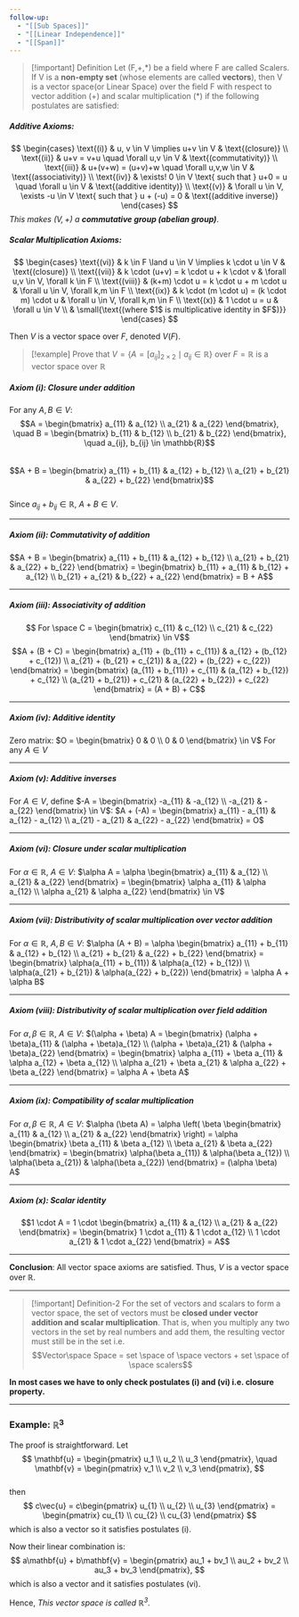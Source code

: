 ```yaml
---
follow-up:
  - "[[Sub Spaces]]"
  - "[[Linear Independence]]"
  - "[[Span]]"
---
```

>[!important] Definition
>Let (F,+,\*) be a field where F are called Scalers. If V is a **non-empty set** (whose elements are called **vectors**), then V is a vector space(or Linear Space) over the field F with respect to vector addition (+) and scalar multiplication (\*) if the following postulates are satisfied:
##### Additive Axioms:
$$
\begin{cases}
\text{(i)} & u, v \in V \implies u+v \in V & \text{(closure)} \\
\text{(ii)} & u+v = v+u \quad \forall u,v \in V & \text{(commutativity)} \\
\text{(iii)} & u+(v+w) = (u+v)+w \quad \forall u,v,w \in V & \text{(associativity)} \\
\text{(iv)} & \exists!  0 \in V \text{ such that } u+0 = u \quad \forall u \in V & \text{(additive identity)} \\
\text{(v)} & \forall u \in V, \exists -u \in V \text{ such that } u + (-u) = 0 & \text{(additive inverse)}
\end{cases}
$$
*This makes $(V, +)$ a **commutative group (abelian group)***.

##### Scalar Multiplication Axioms:
$$
\begin{cases}
\text{(vi)} & k \in F \land u \in V \implies k \cdot u \in V & \text{(closure)} \\
\text{(vii)} & k \cdot (u+v) = k \cdot u + k \cdot v & \forall u,v \in V,  \forall k \in F \\
\text{(viii)} & (k+m) \cdot u = k \cdot u + m \cdot u & \forall u \in V,  \forall k,m \in F \\
\text{(ix)} & k \cdot (m \cdot u) = (k \cdot m) \cdot u & \forall u \in V,  \forall k,m \in F \\
\text{(x)} & 1 \cdot u = u & \forall u \in V  \\
& \small{\text{(where $1$ is multiplicative identity in $F$)}}
\end{cases}
$$

Then $V$ is a vector space over $F$, denoted $V(F)$.

>[!example] 
Prove that $V = \{ A = [a_{ij}]_{2 \times 2} \mid a_{ij} \in \mathbb{R} \}$ over $F=\mathbb{R}$ is a vector space over $\mathbb{R}$
##### **Axiom (i): Closure under addition**  
For any $A, B \in V$:  
$$A = \begin{bmatrix} a_{11} & a_{12} \\ a_{21} & a_{22} \end{bmatrix}, \quad B = \begin{bmatrix} b_{11} & b_{12} \\ b_{21} & b_{22} \end{bmatrix}, \quad a_{ij}, b_{ij} \in \mathbb{R}$$  
$$A + B = \begin{bmatrix} a_{11} + b_{11} & a_{12} + b_{12} \\ a_{21} + b_{21} & a_{22} + b_{22} \end{bmatrix}$$  
Since $a_{ij} + b_{ij} \in \mathbb{R}$, $A + B \in V$.

---
##### **Axiom (ii): Commutativity of addition**  
$$A + B = \begin{bmatrix} a_{11} + b_{11} & a_{12} + b_{12} \\ a_{21} + b_{21} & a_{22} + b_{22} \end{bmatrix} = \begin{bmatrix} b_{11} + a_{11} & b_{12} + a_{12} \\ b_{21} + a_{21} & b_{22} + a_{22} \end{bmatrix} = B + A$$

---
##### **Axiom (iii): Associativity of addition**  
$$ For \space C = \begin{bmatrix} c_{11} & c_{12} \\ c_{21} & c_{22} \end{bmatrix} \in V$$
$$A + (B + C) = \begin{bmatrix} a_{11} + (b_{11} + c_{11}) & a_{12} + (b_{12} + c_{12}) \\ a_{21} + (b_{21} + c_{21}) & a_{22} + (b_{22} + c_{22}) \end{bmatrix} = \begin{bmatrix} (a_{11} + b_{11}) + c_{11} & (a_{12} + b_{12}) + c_{12} \\ (a_{21} + b_{21}) + c_{21} & (a_{22} + b_{22}) + c_{22} \end{bmatrix} = (A + B) + C$$

---
##### **Axiom (iv): Additive identity**  

Zero matrix: $O = \begin{bmatrix} 0 & 0 \\ 0 & 0 \end{bmatrix} \in V$  For any $A \in V$

---
##### **Axiom (v): Additive inverses**  

For $A \in V$, define $-A = \begin{bmatrix} -a_{11} & -a_{12} \\ -a_{21} & -a_{22} \end{bmatrix} \in V$:  $A + (-A) = \begin{bmatrix} a_{11} - a_{11} & a_{12} - a_{12} \\ a_{21} - a_{21} & a_{22} - a_{22} \end{bmatrix} = O$

---

##### **Axiom (vi): Closure under scalar multiplication**  

For $\alpha \in \mathbb{R}$, $A \in V$:  $\alpha A = \alpha \begin{bmatrix} a_{11} & a_{12} \\ a_{21} & a_{22} \end{bmatrix} = \begin{bmatrix} \alpha a_{11} & \alpha a_{12} \\ \alpha a_{21} & \alpha a_{22} \end{bmatrix} \in V$

---

##### **Axiom (vii): Distributivity of scalar multiplication over vector addition**

For $\alpha \in \mathbb{R}$, $A, B \in V$:  $\alpha (A + B) = \alpha \begin{bmatrix} a_{11} + b_{11} & a_{12} + b_{12} \\ a_{21} + b_{21} & a_{22} + b_{22} \end{bmatrix} = \begin{bmatrix} \alpha(a_{11} + b_{11}) & \alpha(a_{12} + b_{12}) \\ \alpha(a_{21} + b_{21}) & \alpha(a_{22} + b_{22}) \end{bmatrix} = \alpha A + \alpha B$

---

##### **Axiom (viii): Distributivity of scalar multiplication over field addition**  

For $\alpha, \beta \in \mathbb{R}$, $A \in V$:  $(\alpha + \beta) A = \begin{bmatrix} (\alpha + \beta)a_{11} & (\alpha + \beta)a_{12} \\ (\alpha + \beta)a_{21} & (\alpha + \beta)a_{22} \end{bmatrix} = \begin{bmatrix} \alpha a_{11} + \beta a_{11} & \alpha a_{12} + \beta a_{12} \\ \alpha a_{21} + \beta a_{21} & \alpha a_{22} + \beta a_{22} \end{bmatrix} = \alpha A + \beta A$

---

##### **Axiom (ix): Compatibility of scalar multiplication**  

For $\alpha, \beta \in \mathbb{R}$, $A \in V$:  $\alpha (\beta A) = \alpha \left( \beta \begin{bmatrix} a_{11} & a_{12} \\ a_{21} & a_{22} \end{bmatrix} \right) = \alpha \begin{bmatrix} \beta a_{11} & \beta a_{12} \\ \beta a_{21} & \beta a_{22} \end{bmatrix} = \begin{bmatrix} \alpha(\beta a_{11}) & \alpha(\beta a_{12}) \\ \alpha(\beta a_{21}) & \alpha(\beta a_{22}) \end{bmatrix} = (\alpha \beta) A$

---

##### **Axiom (x): Scalar identity**  
$$1 \cdot A = 1 \cdot \begin{bmatrix} a_{11} & a_{12} \\ a_{21} & a_{22} \end{bmatrix} = \begin{bmatrix} 1 \cdot a_{11} & 1 \cdot a_{12} \\ 1 \cdot a_{21} & 1 \cdot a_{22} \end{bmatrix} = A$$

---

**Conclusion**: All vector space axioms are satisfied. Thus, $V$ is a vector space over $\mathbb{R}$.

---

> [!important] Definition-2
> For the set of vectors and scalars to form a vector space, the set of vectors must be **closed under vector addition and scalar multiplication**. That is, when you multiply any two vectors in the set by real numbers and add them, the resulting vector must still be in the set i.e. $$Vector\space Space = set \space of \space vectors + set \space of \space scalers$$
> 


**In most cases we have to only check postulates (i) and (vi) i.e. closure property.**

---

### Example: $\mathbb{R}^3$


The proof is straightforward. Let  
$$
\mathbf{u} =
\begin{pmatrix}
u_1 \\
u_2 \\
u_3
\end{pmatrix}, \quad
\mathbf{v} =
\begin{pmatrix}
v_1 \\
v_2 \\
v_3
\end{pmatrix},
$$  
then 
$$
c\vec{u} = c\begin{pmatrix}
u_{1} \\
u_{2} \\
u_{3}
\end{pmatrix} =
\begin{pmatrix}
cu_{1} \\
cu_{2} \\
cu_{3}
\end{pmatrix}
$$
which is also a vector so it satisfies postulates (i).

Now their linear combination is:  
$$
a\mathbf{u} + b\mathbf{v} =
\begin{pmatrix}
au_1 + bv_1 \\
au_2 + bv_2 \\
au_3 + bv_3
\end{pmatrix},
$$which is also a vector and it satisfies postulates (vi).

Hence, *This vector space is called $\mathbb{R}^3$.*

